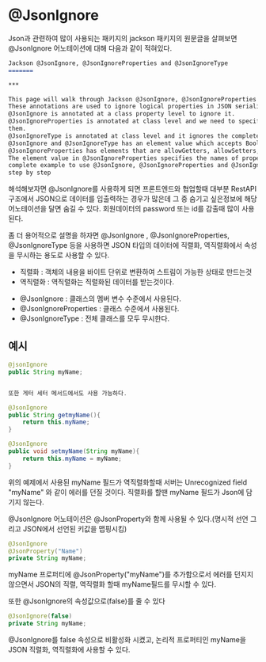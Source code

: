 # @JsonIgnore

Json과 관련하여 많이 사용되는 패키지의 jackson 패키지의 원문글을 살펴보면 @JsonIgnore 어노테이션에 대해 다음과 같이 적혀있다.

```markdown
Jackson @JsonIgnore, @JsonIgnoreProperties and @JsonIgnoreType
=======

***

This page will walk through Jackson @JsonIgnore, @JsonIgnoreProperties and @JsonIgnoreType annotations example.
These annotations are used to ignore logical properties in JSON serialization and deserialization.
@JsonIgnore is annotated at a class property level to ignore it.
@JsonIgnoreProperties is annotated at class level and we need to specify the logical properties of that class to ignore
them.
@JsonIgnoreType is annotated at class level and it ignores the complete class.
@JsonIgnore and @JsonIgnoreType has an element value which accepts Boolean values to make it active and inactive.
@JsonIgnoreProperties has elements that are allowGetters, allowSetters, ignoreUnknown and value.
The element value in @JsonIgnoreProperties specifies the names of properties to ignore. On this page we will provide
complete example to use @JsonIgnore, @JsonIgnoreProperties and @JsonIgnoreType in JSON serialization and deserialization
step by step
```

해석해보자면 @JsonIgnore를 사용하게 되면 프론트엔드와 협업할때 대부분 RestAPI구조에서 JSON으로 데이터를 입출력하는 경우가 많은데
그 중 숨기고 싶은정보에 해당 어노테이션을 달면 숨길 수 있다. 회원데이터의 password 또는 id를 감출때 많이 사용된다.

좀 더 용어적으로 설명을 하자면 @JsonIgnore , @JsonIgnoreProperties, @JsonIgnoreType 등을 사용하면 JSON 타입의 데이터에 직렬화,
역직렬화에서 속성을 무시하는 용도로 사용할 수 있다.

* 직렬화 : 객체의 내용을 바이트 단위로 변환하여 스트림이 가능한 상태로 만드는것
* 역직렬화 : 역직렬화는 직렬화된 데이터를 받는것이다.

- @JsonIgnore : 클래스의 멤버 변수 수준에서 사용된다.
- @JsonIgnoreProperties : 클래스 수준에서 사용된다.
- @JsonIgnoreType : 전체 클래스를 모두 무시한다.


## 예시

```java
@jsonIgnore
public String myName;


또한 게터 세터 메서드에서도 사용 가능하다.

@JsonIgnore
public String getmyName(){
	return this.myName;
}

@JsonIgnore
public void setmyName(String myName){
	return this.myName = myName;
}
```

위의 예제에서 사용된 myName 필드가
역직렬화할때 서버는
Unrecognized field "myName"
와 같이 에러를 던질 것이다.
직렬화를 할땐 myName 필드가 Json에 담기지 않는다.

@JsonIgnore 어노테이션은 @JsonProperty와 함께 사용될 수 있다.(명시적 선언 그리고 JSON에서 선언된 키값을 맵핑시킴)

```java
@JsonIgnore
@JsonProperty("Name")
private String myName;
```

myName 프로퍼티에 @JsonProperty("myName")를 추가함으로서 에러를 던지지 않으면서
JSON의 직렬, 역직렬화 할때 myName필드를 무시할 수 있다.

또한 @JsonIgnore의 속성값으로(false)를 줄 수 있다

```java
@JsonIgnore(false)
private String myName;
```

@JsonIgnore를 false 속성으로 비활성화 시켰고,
논리적 프로퍼티인 myName을
JSON 직렬화, 역직렬화에 사용할 수 있다.

